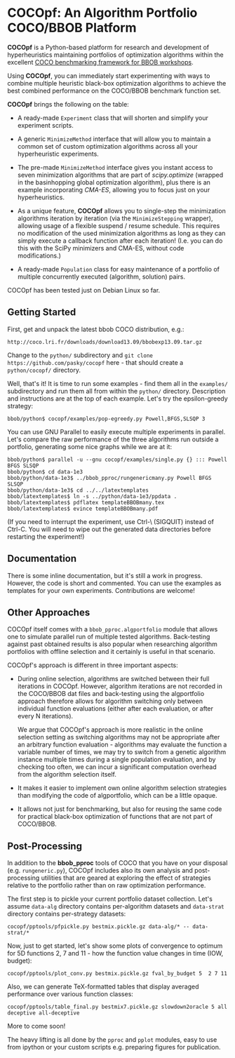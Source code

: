 COCOpf: An Algorithm Portfolio COCO/BBOB Platform
=================================================

**COCOpf** is a Python-based platform for research and development of
hyperheuristics maintaining portfolios of optimization algorithms within
the excellent [COCO benchmarking framework for BBOB workshops](http://coco.gforge.inria.fr/doku.php).

Using **COCOpf**, you can immediately start experimenting with ways to
combine multiple heuristic black-box optimization algorithms to achieve
the best combined performance on the COCO/BBOB benchmark function set.

**COCOpf** brings the following on the table:

  * A ready-made ``Experiment`` class that will shorten and simplify your
    experiment scripts.

  * A generic ``MinimizeMethod`` interface that will allow you to maintain
    a common set of custom optimization algorithms across all your
    hyperheuristic experiments.

  * The pre-made ``MinimizeMethod`` interface gives you instant access to
    seven minimization algorithms that are part of *scipy.optimize*
    (wrapped in the basinhopping global optimization algorithm),
    plus there is an example incorporating *CMA-ES*, allowing you to
    focus just on your hyperheuristics.

  * As a unique feature, **COCOpf** allows you to single-step
    the minimization algorithms iteration by iteration (via the
    ``MinimizeStepping`` wrapper), allowing usage of a flexible suspend
    / resume schedule.  This requires no modification of the used
    minimization algorithms as long as they can simply execute
    a callback function after each iteration!  (I.e. you can do this
    with the SciPy minimizers and CMA-ES, without code modifications.)

  * A ready-made ``Population`` class for easy maintenance of a portfolio
    of multiple concurrently executed (algorithm, solution) pairs.

COCOpf has been tested just on Debian Linux so far.


Getting Started
---------------

First, get and unpack the latest bbob COCO distribution, e.g.:

	http://coco.lri.fr/downloads/download13.09/bbobexp13.09.tar.gz

Change to the ``python/`` subdirectory and ``git clone
https://github.com/pasky/cocopf`` here - that should
create a ``python/cocopf/`` directory.

Well, that's it!  It is time to run some examples - find them all
in the ``examples/`` subdirectory and run them all from within the
``python/`` directory.  Description and instructions are at the
top of each example.  Let's try the epsilon-greedy strategy:

	bbob/python$ cocopf/examples/pop-egreedy.py Powell,BFGS,SLSQP 3

You can use GNU Parallel to easily execute multiple experiments in
parallel.  Let's compare the raw performance of the three algorithms
run outside a portfolio, generating some nice graphs while we are at it:

	bbob/python$ parallel -u --gnu cocopf/examples/single.py {} ::: Powell BFGS SLSQP
	bbob/python$ cd data-1e3
	bbob/python/data-1e3$ ../bbob_pproc/rungenericmany.py Powell BFGS SLSQP
	bbob/python/data-1e3$ cd ../../latextemplates
	bbob/latextemplates$ ln -s ../python/data-1e3/ppdata .
	bbob/latextemplates$ pdflatex templateBBOBmany.tex
	bbob/latextemplates$ evince templateBBOBmany.pdf

(If you need to interrupt the experiment, use Ctrl-\ (SIGQUIT) instead
of Ctrl-C.  You will need to wipe out the generated data directories
before restarting the experiment!)


Documentation
-------------

There is some inline documentation, but it's still a work in progress.
However, the code is short and commented.  You can use the examples
as templates for your own experiments.  Contributions are welcome!


Other Approaches
----------------

COCOpf itself comes with a ``bbob_pproc.algportfolio`` module that allows
one to simulate parallel run of multiple tested algorithms.  Back-testing
against past obtained results is also popular when researching algorithm
portfolios with offline selection and it certainly is useful in that
scenario.

COCOpf's approach is different in three important aspects:

  * During online selection, algorithms are switched between their
    full iterations in COCOpf.  However, algorithm iterations are
    not recorded in the COCO/BBOB dat files and back-testing using the
    algportfolio approach therefore allows for algorithm switching
    only between individual function evaluations (either after each
    evaluation, or after every N iterations).

    We argue that COCOpf's approach is more realistic in the online
    selection setting as switching algorithms may not be appropriate
    after an arbitrary function evaluation - algorithms may evaluate
    the function a variable number of times, we may try to switch
    from a genetic algorithm instance multiple times during a single
    population evaluation, and by checking too often, we can incur
    a significant computation overhead from the algorithm selection
    itself.

  * It makes it easier to implement own online algorithm selection
    strategies than modifying the code of algportfolio, which can be
    a little opaque.

  * It allows not just for benchmarking, but also for reusing
    the same code for practical black-box optimization of functions
    that are not part of COCO/BBOB.


Post-Processing
---------------

In addition to the **bbob_pproc** tools of COCO that you have on your
disposal (e.g. ``rungeneric.py``), COCOpf includes also its own
analysis and post-processing utilities that are geared at exploring
the effect of strategies relative to the portfolio rather than on
raw optimization performance.

The first step is to pickle your current portfolio dataset collection.
Let's assume ``data-alg`` directory contains per-algorithm datasets
and ``data-strat`` directory contains per-strategy datasets:

	cocopf/pptools/pfpickle.py bestmix.pickle.gz data-alg/* -- data-strat/*

Now, just to get started, let's show some plots of convergence
to optimum for 5D functions 2, 7 and 11 - how the function value
changes in time (IOW, budget):

	cocopf/pptools/plot_conv.py bestmix.pickle.gz fval_by_budget 5  2 7 11

Also, we can generate TeX-formatted tables that display averaged
performance over various function classes:

	cocopf/pptools/table_final.py bestmix7.pickle.gz slowdown2oracle 5 all deceptive all-deceptive

More to come soon!

The heavy lifting is all done by the ``pproc`` and ``pplot`` modules,
easy to use from ipython or your custom scripts e.g. preparing
figures for publication.
